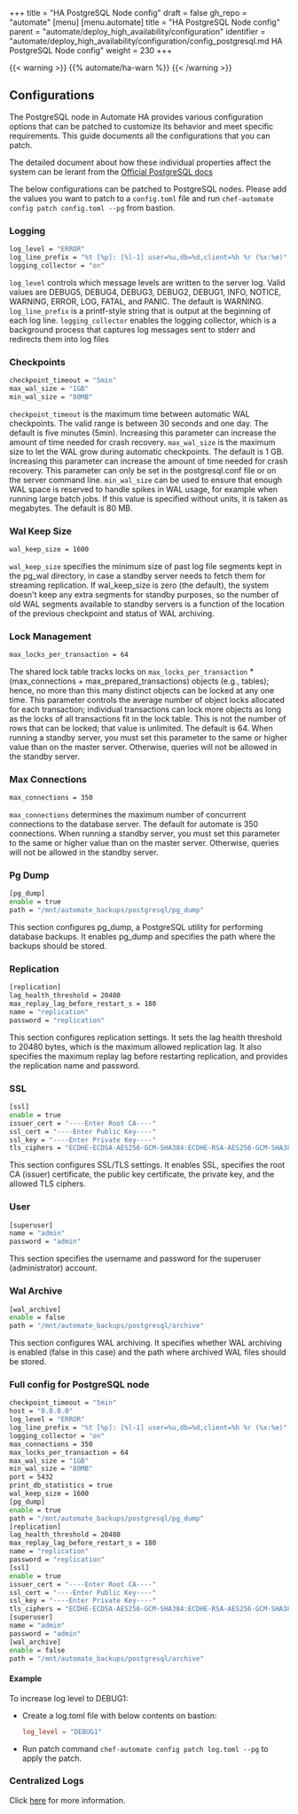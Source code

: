 +++
title = "HA PostgreSQL Node config"
draft = false
gh_repo = "automate"
[menu]
  [menu.automate]
    title = "HA PostgreSQL Node config"
    parent = "automate/deploy_high_availability/configuration"
    identifier = "automate/deploy_high_availability/configuration/config_postgresql.md HA PostgreSQL Node config"
    weight = 230
+++

{{< warning >}}
{{% automate/ha-warn %}}
{{< /warning >}}

## Configurations

The PostgreSQL node in Automate HA provides various configuration options that can be patched to customize its behavior and meet specific requirements. This guide documents all the configurations that you can patch.

The detailed document about how these individual properties affect the system can be lerant from the [Official PostgreSQL docs](https://www.postgresql.org/docs/13/)

The below configurations can be patched to PostgreSQL nodes. Please add the values you want to patch to a `config.toml` file and run `chef-automate config patch config.toml --pg` from bastion.

### Logging

```bash
log_level = "ERROR"
log_line_prefix = "%t [%p]: [%l-1] user=%u,db=%d,client=%h %r (%x:%e)"
logging_collector = "on"
```

`log_level` controls which message levels are written to the server log. Valid values are DEBUG5, DEBUG4, DEBUG3, DEBUG2, DEBUG1, INFO, NOTICE, WARNING, ERROR, LOG, FATAL, and PANIC. The default is WARNING.
`log_line_prefix` is a printf-style string that is output at the beginning of each log line.
`logging_collector` enables the logging collector, which is a background process that captures log messages sent to stderr and redirects them into log files

### Checkpoints

```bash
checkpoint_timeout = "5min"
max_wal_size = "1GB"
min_wal_size = "80MB"
```

`checkpoint_timeout` is the maximum time between automatic WAL checkpoints. The valid range is between 30 seconds and one day. The default is five minutes (5min). Increasing this parameter can increase the amount of time needed for crash recovery.
`max_wal_size` is the maximum size to let the WAL grow during automatic checkpoints. The default is 1 GB. Increasing this parameter can increase the amount of time needed for crash recovery. This parameter can only be set in the postgresql.conf file or on the server command line.
`min_wal_size` can be used to ensure that enough WAL space is reserved to handle spikes in WAL usage, for example when running large batch jobs. If this value is specified without units, it is taken as megabytes. The default is 80 MB.

### Wal Keep Size

```bash
wal_keep_size = 1600
```

`wal_keep_size` specifies the minimum size of past log file segments kept in the pg_wal directory, in case a standby server needs to fetch them for streaming replication. If wal_keep_size is zero (the default), the system doesn't keep any extra segments for standby purposes, so the number of old WAL segments available to standby servers is a function of the location of the previous checkpoint and status of WAL archiving.

### Lock Management

```bash
max_locks_per_transaction = 64
```

The shared lock table tracks locks on `max_locks_per_transaction` * (max_connections + max_prepared_transactions) objects (e.g., tables); hence, no more than this many distinct objects can be locked at any one time. This parameter controls the average number of object locks allocated for each transaction; individual transactions can lock more objects as long as the locks of all transactions fit in the lock table. This is not the number of rows that can be locked; that value is unlimited. The default is 64.
When running a standby server, you must set this parameter to the same or higher value than on the master server. Otherwise, queries will not be allowed in the standby server.

### Max Connections

```bash
max_connections = 350
```

`max_connections` determines the maximum number of concurrent connections to the database server. The default for automate is 350 connections.
When running a standby server, you must set this parameter to the same or higher value than on the master server. Otherwise, queries will not be allowed in the standby server.

### Pg Dump

```bash
[pg_dump]
enable = true
path = "/mnt/automate_backups/postgresql/pg_dump"
```

This section configures pg_dump, a PostgreSQL utility for performing database backups. It enables pg_dump and specifies the path where the backups should be stored.

### Replication

```bash
[replication]
lag_health_threshold = 20480
max_replay_lag_before_restart_s = 180
name = "replication"
password = "replication"
```

This section configures replication settings. It sets the lag health threshold to 20480 bytes, which is the maximum allowed replication lag. It also specifies the maximum replay lag before restarting replication, and provides the replication name and password.

### SSL

```bash
[ssl]
enable = true
issuer_cert = "----Enter Root CA----"
ssl_cert = "----Enter Public Key----"
ssl_key = "----Enter Private Key----"
tls_ciphers = "ECDHE-ECDSA-AES256-GCM-SHA384:ECDHE-RSA-AES256-GCM-SHA384:ECDHE-ECDSA-CHACHA20-POLY1305:ECDHE-RSA-CHACHA20-POLY1305:ECDHE-ECDSA-AES128-GCM-SHA256:ECDHE-RSA-AES128-GCM-SHA256"
```

This section configures SSL/TLS settings. It enables SSL, specifies the root CA (issuer) certificate, the public key certificate, the private key, and the allowed TLS ciphers.

### User

```bash
[superuser]
name = "admin"
password = "admin"
```

This section specifies the username and password for the superuser (administrator) account.

### Wal Archive

```bash
[wal_archive]
enable = false
path = "/mnt/automate_backups/postgresql/archive"
```

This section configures WAL archiving. It specifies whether WAL archiving is enabled (false in this case) and the path where archived WAL files should be stored.


### Full config for PostgreSQL node

```bash
checkpoint_timeout = "5min"
host = "0.0.0.0"
log_level = "ERROR"
log_line_prefix = "%t [%p]: [%l-1] user=%u,db=%d,client=%h %r (%x:%e)"
logging_collector = "on"
max_connections = 350
max_locks_per_transaction = 64
max_wal_size = "1GB"
min_wal_size = "80MB"
port = 5432
print_db_statistics = true
wal_keep_size = 1600
[pg_dump]
enable = true
path = "/mnt/automate_backups/postgresql/pg_dump"
[replication]
lag_health_threshold = 20480
max_replay_lag_before_restart_s = 180
name = "replication"
password = "replication"
[ssl]
enable = true
issuer_cert = "----Enter Root CA----"
ssl_cert = "----Enter Public Key----"
ssl_key = "----Enter Private Key----"
tls_ciphers = "ECDHE-ECDSA-AES256-GCM-SHA384:ECDHE-RSA-AES256-GCM-SHA384:ECDHE-ECDSA-CHACHA20-POLY1305:ECDHE-RSA-CHACHA20-POLY1305:ECDHE-ECDSA-AES128-GCM-SHA256:ECDHE-RSA-AES128-GCM-SHA256"
[superuser]
name = "admin"
password = "admin"
[wal_archive]
enable = false
path = "/mnt/automate_backups/postgresql/archive"
```

#### Example

To increase log level to DEBUG1:

- Create a log.toml file with below contents on bastion:

    ```toml
    log_level = "DEBUG1"
    ```

- Run patch command `chef-automate config patch log.toml --pg` to apply the patch.

### Centralized Logs

Click [here](/automate/centralizing_log/) for more information.
